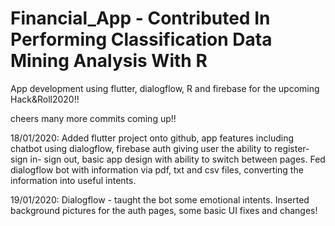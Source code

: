 # Financial_App - Contributed In Performing Classification Data Mining Analysis With R

App development using flutter, dialogflow, R and firebase for the upcoming Hack&Roll2020!!

cheers many more commits coming up!!

18/01/2020: Added flutter project onto github, app features including chatbot using dialogflow, firebase auth giving user the ability to register-sign in- sign out, basic app design with ability to switch between pages. Fed dialogflow bot with information via pdf, txt and csv files, converting the information into useful intents.

19/01/2020: Dialogflow - taught the bot some emotional intents. Inserted background pictures for the auth pages, some basic UI fixes and changes!
